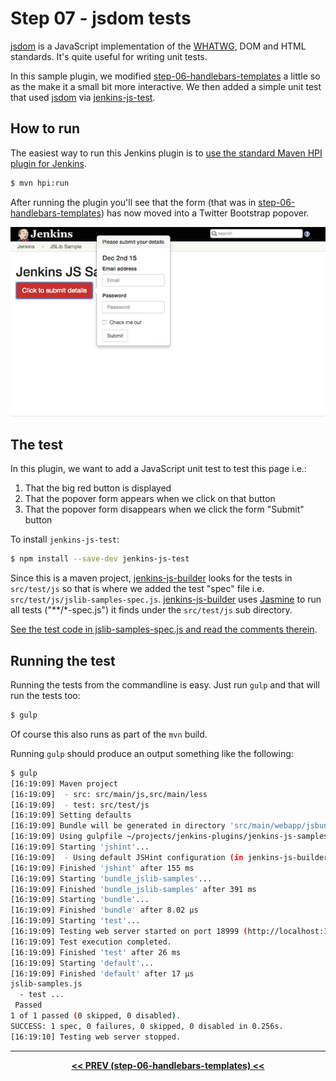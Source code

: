 # Step 07 - jsdom tests
[jsdom] is a JavaScript implementation of the [WHATWG](https://whatwg.org/), DOM and HTML standards. It's quite
useful for writing unit tests.
  
In this sample plugin, we modified <a href="../../../tree/master/step-06-handlebars-templates">step-06-handlebars-templates</a>
a little so as the make it a small bit more interactive. We then added a simple unit test that used [jsdom] via [jenkins-js-test]. 

## How to run
The easiest way to run this Jenkins plugin is to [use the standard Maven HPI plugin for Jenkins](https://wiki.jenkins-ci.org/display/JENKINS/Plugin+tutorial#Plugintutorial-DebuggingaPlugin).

```sh
$ mvn hpi:run
```

After running the plugin you'll see that the form (that was in <a href="../../../tree/master/step-06-handlebars-templates">step-06-handlebars-templates</a>)
has now moved into a Twitter Bootstrap popover.

![root action page](img/root-action-page.png)

## The test
In this plugin, we want to add a JavaScript unit test to test this page i.e.:

1. That the big red button is displayed
1. That the popover form appears when we click on that button
1. That the popover form disappears when we click the form "Submit" button
 
To install `jenkins-js-test`:
 
```sh
$ npm install --save-dev jenkins-js-test
```

Since this is a maven project, [jenkins-js-builder] looks for the tests in `src/test/js` so that is where we
added the test "spec" file i.e. `src/test/js/jslib-samples-spec.js`. [jenkins-js-builder] uses [Jasmine] to
run all tests ("**/*-spec.js") it finds under the `src/test/js` sub directory.
 
[See the test code in jslib-samples-spec.js and read the comments therein](src/test/js/jslib-samples-spec.js).
 
## Running the test 
Running the tests from the commandline is easy. Just run `gulp` and that will run the tests too:

```sh
$ gulp
```

Of course this also runs as part of the `mvn` build.

Running `gulp` should produce an output something like the following:

```sh
$ gulp
[16:19:09] Maven project
[16:19:09]  - src: src/main/js,src/main/less
[16:19:09]  - test: src/test/js
[16:19:09] Setting defaults
[16:19:09] Bundle will be generated in directory 'src/main/webapp/jsbundles' as 'jslib-samples.js'.
[16:19:09] Using gulpfile ~/projects/jenkins-plugins/jenkins-js-samples/step-07-jsdom-tests/gulpfile.js
[16:19:09] Starting 'jshint'...
[16:19:09] 	- Using default JSHint configuration (in jenkins-js-builder). Override by defining a .jshintrc in this folder.
[16:19:09] Finished 'jshint' after 155 ms
[16:19:09] Starting 'bundle_jslib-samples'...
[16:19:09] Finished 'bundle_jslib-samples' after 391 ms
[16:19:09] Starting 'bundle'...
[16:19:09] Finished 'bundle' after 8.02 μs
[16:19:09] Starting 'test'...
[16:19:09] Testing web server started on port 18999 (http://localhost:18999). Content root: /Users/tfennelly/projects/jenkins-plugins/jenkins-js-samples/step-07-jsdom-tests
[16:19:09] Test execution completed.
[16:19:09] Finished 'test' after 26 ms
[16:19:09] Starting 'default'...
[16:19:09] Finished 'default' after 17 μs
jslib-samples.js
  - test ...
 Passed
1 of 1 passed (0 skipped, 0 disabled).
SUCCESS: 1 spec, 0 failures, 0 skipped, 0 disabled in 0.256s.
[16:19:10] Testing web server stopped.
```

<hr/>
<p align="center">
<b><a href="../../../tree/master/step-06-handlebars-templates">&lt;&lt; PREV (step-06-handlebars-templates) &lt;&lt;</a></b>
</p>

[jsdom]: https://github.com/tmpvar/jsdom
[jenkins-js-test]: https://github.com/jenkinsci/js-test
[jenkins-js-builder]: https://github.com/jenkinsci/js-builder
[Jasmine]: http://jasmine.github.io/

